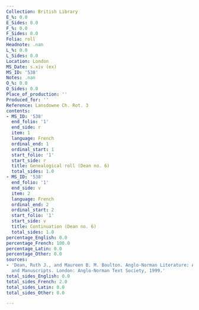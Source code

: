 ```yaml
---
Collection: British Library
E_%: 0.0
E_Sides: 0.0
F_%: 0.0
F_Sides: 0.0
Folia: roll
Headnote: .nan
L_%: 0.0
L_Sides: 0.0
Location: London
MS_Date: s.xiv (ex)
MS_ID: '538'
Notes: .nan
O_%: 0.0
O_Sides: 0.0
Place_of_production: ''
Produced_for: ''
Reference: Lansdowne Ch. Rot. 3
contents:
- MS_ID: '538'
  end_folio: '1'
  end_side: r
  item: 1
  language: French
  ordinal_end: 1
  ordinal_start: 1
  start_folio: '1'
  start_side: r
  title: Genealogical roll (Dean no. 6)
  total_sides: 1.0
- MS_ID: '538'
  end_folio: '1'
  end_side: v
  item: 2
  language: French
  ordinal_end: 2
  ordinal_start: 2
  start_folio: '1'
  start_side: v
  title: Continuation (Dean no. 6)
  total_sides: 1.0
percentage_English: 0.0
percentage_French: 100.0
percentage_Latin: 0.0
percentage_Other: 0.0
sources:
- 'Dean, Ruth J., and Maureen B. M. Boulton. Anglo-Norman Literature: A Guide to Texts
  and Manuscripts. London: Anglo-Norman Text Society, 1999.'
total_sides_English: 0.0
total_sides_French: 2.0
total_sides_Latin: 0.0
total_sides_Other: 0.0

---
```


